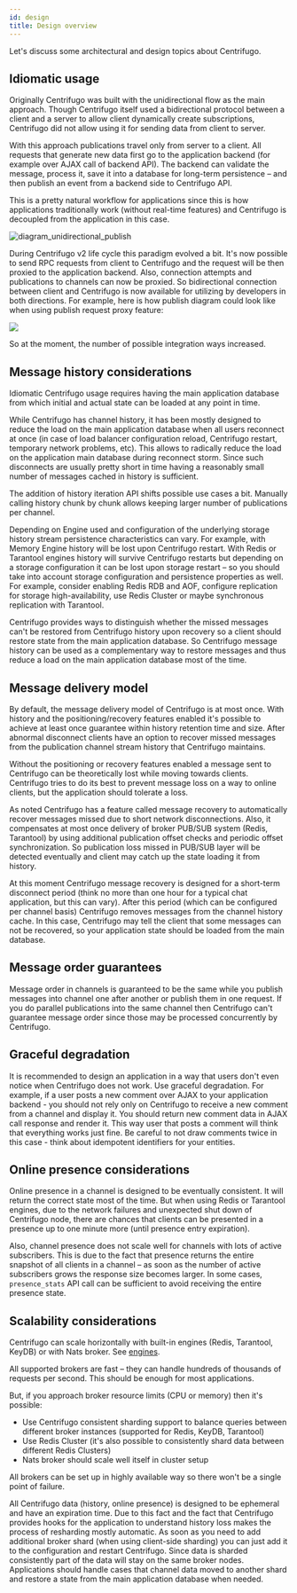```yaml
---
id: design
title: Design overview
---
```


Let's discuss some architectural and design topics about Centrifugo.

## Idiomatic usage

Originally Centrifugo was built with the unidirectional flow as the main approach. Though Centrifugo itself used a bidirectional protocol between a client and a server to allow client dynamically create subscriptions, Centrifugo did not allow using it for sending data from client to server.

With this approach publications travel only from server to a client. All requests that generate new data first go to the application backend (for example over AJAX call of backend API). The backend can validate the message, process it, save it into a database for long-term persistence – and then publish an event from a backend side to Centrifugo API.

This is a pretty natural workflow for applications since this is how applications traditionally work (without real-time features) and Centrifugo is decoupled from the application in this case.

![diagram_unidirectional_publish](/img/diagram_unidirectional_publish.png)

During Centrifugo v2 life cycle this paradigm evolved a bit. It's now possible to send RPC requests from client to Centrifugo and the request will be then proxied to the application backend. Also, connection attempts and publications to channels can now be proxied. So bidirectional connection between client and Centrifugo is now available for utilizing by developers in both directions. For example, here is how publish diagram could look like when using publish request proxy feature:

![](/img/diagram_publish_proxy.png)

So at the moment, the number of possible integration ways increased.

## Message history considerations

Idiomatic Centrifugo usage requires having the main application database from which initial and actual state can be loaded at any point in time.

While Centrifugo has channel history, it has been mostly designed to reduce the load on the main application database when all users reconnect at once (in case of load balancer configuration reload, Centrifugo restart, temporary network problems, etc). This allows to radically reduce the load on the application main database during reconnect storm. Since such disconnects are usually pretty short in time having a reasonably small number of messages cached in history is sufficient.

The addition of history iteration API shifts possible use cases a bit. Manually calling history chunk by chunk allows keeping larger number of publications per channel.

Depending on Engine used and configuration of the underlying storage history stream persistence characteristics can vary. For example, with Memory Engine history will be lost upon Centrifugo restart. With Redis or Tarantool engines history will survive Centrifugo restarts but depending on a storage configuration it can be lost upon storage restart – so you should take into account storage configuration and persistence properties as well. For example, consider enabling Redis RDB and AOF, configure replication for storage high-availability, use Redis Cluster or maybe synchronous replication with Tarantool.

Centrifugo provides ways to distinguish whether the missed messages can't be restored from Centrifugo history upon recovery so a client should restore state from the main application database. So Centrifugo message history can be used as a complementary way to restore messages and thus reduce a load on the main application database most of the time.

## Message delivery model

By default, the message delivery model of Centrifugo is at most once. With history and the positioning/recovery features enabled it's possible to achieve at least once guarantee within history retention time and size. After abnormal disconnect clients have an option to recover missed messages from the publication channel stream history that Centrifugo maintains.

Without the positioning or recovery features enabled a message sent to Centrifugo can be theoretically lost while moving towards clients. Centrifugo tries to do its best to prevent message loss on a way to online clients, but the application should tolerate a loss.

As noted Centrifugo has a feature called message recovery to automatically recover messages missed due to short network disconnections. Also, it compensates at most once delivery of broker PUB/SUB system  (Redis, Tarantool) by using additional publication offset checks and periodic offset synchronization. So publication loss missed in PUB/SUB layer will be detected eventually and client may catch up the state loading it from history.

At this moment Centrifugo message recovery is designed for a short-term disconnect period (think no more than one hour for a typical chat application, but this can vary). After this period (which can be configured per channel basis) Centrifugo removes messages from the channel history cache. In this case, Centrifugo may tell the client that some messages can not be recovered, so your application state should be loaded from the main database.

## Message order guarantees

Message order in channels is guaranteed to be the same while you publish messages into channel one after another or publish them in one request. If you do parallel publications into the same channel then Centrifugo can't guarantee message order since those may be processed concurrently by Centrifugo.

## Graceful degradation

It is recommended to design an application in a way that users don't even notice when Centrifugo does not work. Use graceful degradation. For example, if a user posts a new comment over AJAX to your application backend - you should not rely only on Centrifugo to receive a new comment from a channel and display it. You should return new comment data in AJAX call response and render it. This way user that posts a comment will think that everything works just fine. Be careful to not draw comments twice in this case - think about idempotent identifiers for your entities.

## Online presence considerations

Online presence in a channel is designed to be eventually consistent. It will return the correct state most of the time. But when using Redis or Tarantool engines, due to the network failures and unexpected shut down of Centrifugo node, there are chances that clients can be presented in a presence up to one minute more (until presence entry expiration).

Also, channel presence does not scale well for channels with lots of active subscribers. This is due to the fact that presence returns the entire snapshot of all clients in a channel – as soon as the number of active subscribers grows the response size becomes larger. In some cases, `presence_stats` API call can be sufficient to avoid receiving the entire presence state.

## Scalability considerations

Centrifugo can scale horizontally with built-in engines (Redis, Tarantool, KeyDB) or with Nats broker. See [engines](../server/engines.md).

All supported brokers are fast – they can handle hundreds of thousands of requests per second. This should be enough for most applications.

But, if you approach broker resource limits (CPU or memory) then it's possible:

* Use Centrifugo consistent sharding support to balance queries between different broker instances (supported for Redis, KeyDB, Tarantool)
* Use Redis Cluster (it's also possible to consistently shard data between different Redis Clusters)
* Nats broker should scale well itself in cluster setup

All brokers can be set up in highly available way so there won't be a single point of failure.

All Centrifugo data (history, online presence) is designed to be ephemeral and have an expiration time. Due to this fact and the fact that Centrifugo provides hooks for the application to understand history loss makes the process of resharding mostly automatic. As soon as you need to add additional broker shard (when using client-side sharding) you can just add it to the configuration and restart Centrifugo. Since data is sharded consistently part of the data will stay on the same broker nodes. Applications should handle cases that channel data moved to another shard and restore a state from the main application database when needed.
